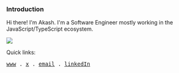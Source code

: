 ### Introduction
Hi there! I'm Akash. I'm a Software Engineer mostly working in the JavaScript/TypeScript ecosystem.

<p align=left>
  <a href="https://skillicons.dev">
    <img src="https://skillicons.dev/icons?i=typescript,react,nextjs,svelte,tailwind,nodejs,prisma,graphql,postgresql,mongodb,cloudflare,aws,docker" />
  </a>
</p>

Quick links:

<samp>
  <a href="https://akashprasad.xyz/">www</a> .
  <a href="https://twitter.com/akaaashhh9">x</a> .
  <a href="mailto:devakash256@gmail.com">email</a> .
  <a href="https://www.linkedin.com/in/akashprasad1412/">linkedIn</a>
</samp>
